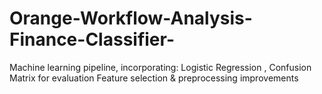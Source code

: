 # Orange-Workflow-Analysis-Finance-Classifier-
Machine learning pipeline, incorporating:  Logistic Regression , Confusion Matrix for evaluation  Feature selection &amp; preprocessing improvements
